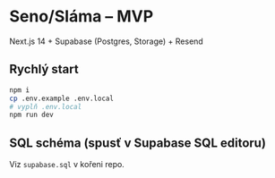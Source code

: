 # Seno/Sláma – MVP

Next.js 14 + Supabase (Postgres, Storage) + Resend

## Rychlý start

```bash
npm i
cp .env.example .env.local
# vyplň .env.local
npm run dev
```

## SQL schéma (spusť v Supabase SQL editoru)
Viz `supabase.sql` v kořeni repo.